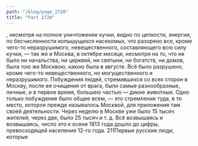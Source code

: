 ```yaml
---
path: "/blog/page_2720"
title: "Part 2720"
---
```


, несмотря на полное уничтожение кучки, видно по цепкости, энергии, по бесчисленности копышущихся насекомых, что разорено все, кроме чего-то неразрушимого, невещественного, составляющего всю силу кучки, — так же и Москва, в октябре месяце, несмотря на то, что не было ни начальства, ни церквей, ни святыни, ни богатств, ни домов, была тою же Москвою, какою была в августе. Всё было разрушено, кроме чего-то невещественного, но могущественного и неразрушимого.
Побуждения людей, стремившихся со всех сторон в Москву, после ее очищения от врага, были самые разнообразные, личные, и в первое время, большею частью — дикие животные. Одно только побуждение было общее всем, — это стремление туда, в то место, которое прежде называлось Москвой, для приложения там своей деятельности.
Через неделю в Москве уже было 15 тысяч жителей, через две, было 25 тысяч и т. д. Всё возвышаясь и возвышаясь, число это к осени 1813 года дошло до цифры, превосходящей население 12-го года.
211Первые русские люди, которые
